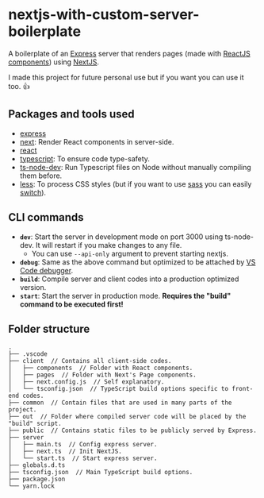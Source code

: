 # nextjs-with-custom-server-boilerplate

A boilerplate of an [Express](https://www.npmjs.com/package/express) server that renders pages (made with [ReactJS components](https://reactjs.org/docs/components-and-props.html)) using [NextJS](https://github.com/zeit/next.js).

I made this project for future personal use but if you want you can use it too. 👍

## Packages and tools used

- [express](https://www.npmjs.com/package/express)
- [next](https://github.com/zeit/next.js): Render React components in server-side.
- [react](https://www.npmjs.com/package/react)
- [typescript](https://typescriptlang.org): To ensure code type-safety.
- [ts-node-dev](https://www.npmjs.com/package/ts-node-dev): Run Typescript files on Node without manually compiling them before.
- [less](http://lesscss.org/): To process CSS styles (but if you want to use [sass](https://sass-lang.com/) you can easily [switch](https://github.com/zeit/next-plugins/tree/master/packages/next-sass)).

## CLI commands

- **`dev`**: Start the server in development mode on port 3000 using ts-node-dev. It will restart if you make changes to any file.
  - You can use `--api-only` argument to prevent starting nextjs.
- **`debug`**: Same as the above command but optimized to be attached by [VS Code debugger](https://code.visualstudio.com/docs/editor/debugging).
- **`build`**: Compile server and client codes into a production optimized version.
- **`start`**: Start the server in production mode. **Requires the "build" command to be executed first!**

## Folder structure

```
.
├── .vscode
├── client  // Contains all client-side codes.
│   ├── components  // Folder with React components.
│   ├── pages  // Folder with Next's Page components.
│   ├── next.config.js  // Self explanatory.
│   └── tsconfig.json  // TypeScript build options specific to front-end codes.
├── common  // Contain files that are used in many parts of the project.
├── out  // Folder where compiled server code will be placed by the "build" script.
├── public  // Contains static files to be publicly served by Express.
├── server
│   ├── main.ts  // Config express server.
│   ├── next.ts  // Init NextJS.
│   └── start.ts  // Start express server.
├── globals.d.ts
├── tsconfig.json  // Main TypeScript build options.
├── package.json
└── yarn.lock
```
